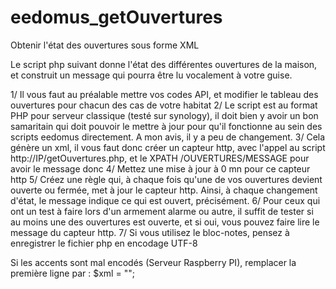 # eedomus_getOuvertures
Obtenir l'état des ouvertures sous forme XML

Le script php suivant donne l'état des différentes ouvertures de la maison, et construit un message qui pourra être lu vocalement 
à votre guise.

1/ Il vous faut au préalable mettre vos codes API, et modifier le tableau des ouvertures pour chacun des cas de votre habitat
2/ Le script est au format PHP pour serveur classique (testé sur synology), il doit bien y avoir un bon samaritain 
qui doit pouvoir le mettre à jour pour qu'il fonctionne au sein des scripts eedomus directement. A mon avis, il y a peu de changement.
3/ Cela génère un xml, il vous faut donc créer un capteur http, avec l'appel au script http://IP/getOuvertures.php, 
et le XPATH /OUVERTURES/MESSAGE pour avoir le message donc
4/ Mettez une mise à jour à 0 mn pour ce capteur http
5/ Créez une règle qui, à chaque fois qu'une de vos ouvertures devient ouverte ou fermée, met à jour le capteur http. 
Ainsi, à chaque changement d'état, le message indique ce qui est ouvert, précisément.
6/ Pour ceux qui ont un test à faire lors d'un armement alarme ou autre, il suffit de tester si au moins une des ouvertures est ouverte, 
et si oui, vous pouvez faire lire le message du capteur http.
7/ Si vous utilisez le bloc-notes, pensez à enregistrer le fichier php en encodage UTF-8

Si les accents sont mal encodés (Serveur Raspberry PI), remplacer la première ligne par :
$xml = "<?xml version=\"1.0\" encoding=\"UTF-8\" ?>";
